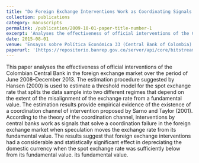 ```yaml
---
title: "Do Foreign Exchange Interventions Work as Coordinating Signals in Colombia?"
collection: publications
category: manuscripts
permalink: /publication/2009-10-01-paper-title-number-1
excerpt: 'Analyses the effectiveness of official interventions of the Colombian Central Bank in the foreign exchange market using threshold models.'
date: 2015-08-01
venue: 'Ensayos sobre Política Económica 33 (Central Bank of Colombia)'
paperurl: '[https://repositorio.banrep.gov.co/server/api/core/bitstreams/e661acca-82de-4bfc-ab04-b2419673a099/content](https://repositorio.banrep.gov.co/server/api/core/bitstreams/e661acca-82de-4bfc-ab04-b2419673a099/content)'
---
```


This paper analyses the effectiveness of official interventions of the Colombian Central Bank in the foreign exchange market over the period of June 2008–December 2013. The estimation procedure suggested by Hansen (2000) is used to estimate a threshold model for the spot exchange rate that splits the data sample into two different regimes that depend on the extent of the misalignment of the exchange rate from a fundamental value. The estimation results provide empirical evidence of the existence of a coordination channel of intervention proposed by Sarno and Taylor (2001). According to the theory of the coordination channel, interventions by central banks work as signals that solve a coordination failure in the foreign exchange market when speculation moves the exchange rate from its fundamental value. The results suggest that foreign exchange interventions had a considerable and statistically significant effect in depreciating the domestic currency when the spot exchange rate was sufficiently below from its fundamental value.
its fundamental value.
